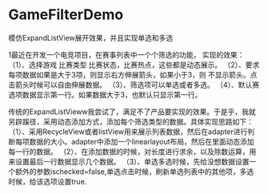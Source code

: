 # GameFilterDemo
模仿ExpandListView展开效果，并且实现单选和多选

1最近在开发一个电竞项目，在赛事列表中一个个筛选的功能，
  实现的效果：
（1）、选择游戏 比赛类型 比赛状态，比赛热点，这些都是动态展示。
（2）、要求每项数据如果是大于3项，则显示右方伸展箭头，如果小于3，则 不显示箭头。点击箭头时候可以自由伸展数据。
（3）、筛选项可以单选或者多选。
（4）、默认赛选项数据显示第一行。如果数据大于3，也默认只显示第一行。


传统的ExpandListVieww我尝试了，满足不了产品要实现的效果。于是乎，我就另辟蹊径，采用动态添加方式，添加每个筛选类型的数据。具体实现思路如下：
（1）、采用RecycleView或者listView用来展示列表数据，然后在adapter进行判断每项数据的大小。adapter中添加一个linearlayout布局，然后在里面动态添加每一行的数据。
（2）、在添加数据的时候，对长度进行求余，以及除数运算，用来设置最后一行数据显示几个数据。
（3）、单选多选时候，先给没想数据设置一个额外的参数ischecked=false,单选点击时候，刷新单选列表中的其他项，多选时候，给该选项设置true.

